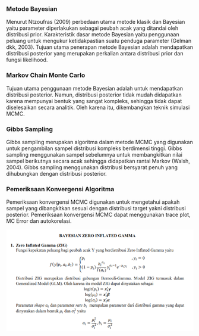 ### Metode Bayesian
Menurut Ntzoufras (2009) perbedaan utama metode klasik dan Bayesian yaitu parameter diperlakukan sebagai peubah acak yang ditandai oleh distribusi prior. Karakteristik dasar metode Bayesian yaitu penggunaan peluang untuk mengukur ketidakpastian suatu penduga parameter (Gelman dkk, 2003).  Tujuan utama penerapan metode Bayesian adalah mendapatkan distribusi posterior yang merupakan perkalian antara distribusi prior dan fungsi likelihood. 

### Markov Chain Monte Carlo
Tujuan utama penggunaan metode Bayesian adalah untuk mendapatkan distribusi posterior. Namun, distribusi posterior tidak mudah didapatkan karena mempunyai bentuk yang sangat kompleks, sehingga tidak dapat diselesaikan secara analitik. Oleh karena itu, dikembangkan teknik simulasi MCMC. 

### Gibbs Sampling
Gibbs sampling merupakan algoritma dalam metode MCMC yang digunakan untuk pengambilan sampel distribusi kompleks berdimensi tinggi. Gibbs sampling menggunakan sampel sebelumnya untuk membangkitkan nilai sampel berikutnya secara acak sehingga didapatkan rantai Markov (Walsh, 2004). Gibbs sampling menggunakan distribusi bersyarat penuh yang dihubungkan dengan distribusi posterior.

### Pemeriksaan Konvergensi Algoritma
Pemeriksaan konvergensi MCMC digunakan untuk mengetahui apakah sampel yang dibangkitkan sesuai dengan distribusi target yakni distribusi posterior. Pemeriksaan konvergensi MCMC dapat menggunakan trace plot, MC Error dan autokorelasi.

![](images/BayesianZIG.PNG)


 

